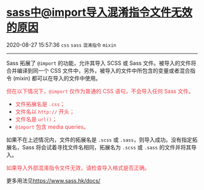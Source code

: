 # [sass中@import导入混淆指令文件无效的原因](https://blog.csdn.net/woaidouya123/article/details/108262501)
2020-08-27 15:57:36 `css` `sass` `混淆指令` `mixin`

---
<p>Sass 拓展了&nbsp;<code>@import</code>&nbsp;的功能，允许其导入 SCSS 或 Sass 文件。被导入的文件将合并编译到同一个 CSS 文件中，另外，被导入的文件中所包含的变量或者混合指令 (mixin) 都可以在导入的文件中使用。</p> 
<p><span style="color:#f33b45;">但在以下情况下，<code>@import</code>&nbsp;仅作为普通的 CSS 语句，不会导入任何 Sass 文件。</span></p> 
<ul><li><span style="color:#f33b45;">文件拓展名是&nbsp;<code>.css</code>；</span></li><li><span style="color:#f33b45;">文件名以&nbsp;<code>http://</code>&nbsp;开头；</span></li><li><span style="color:#f33b45;">文件名是&nbsp;<code>url()</code>；</span></li><li><span style="color:#f33b45;"><code>@import</code>&nbsp;包含 media queries。</span></li></ul> 
<p>如果不在上述情况内，文件的拓展名是&nbsp;<code>.scss</code>&nbsp;或&nbsp;<code>.sass</code>，则导入成功。没有指定拓展名，Sass 将会试着寻找文件名相同，拓展名为&nbsp;<code>.scss</code>&nbsp;或&nbsp;<code>.sass</code>&nbsp;的文件并将其导入。</p> 
<p><span style="color:#f33b45;">如果导入外部混淆指令文件无效，请检查导入格式是否正确。</span></p> 
<p>更多用法见<a href="https://www.sass.hk/docs/">https://www.sass.hk/docs/</a></p> 
<p>&nbsp;</p>

